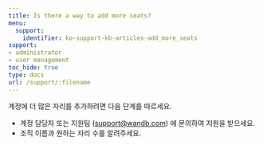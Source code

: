 ```yaml
---
title: Is there a way to add more seats?
menu:
  support:
    identifier: ko-support-kb-articles-add_more_seats
support:
- administrator
- user management
toc_hide: true
type: docs
url: /support/:filename
---
```


계정에 더 많은 자리를 추가하려면 다음 단계를 따르세요.

- 계정 담당자 또는 지원팀 (support@wandb.com) 에 문의하여 지원을 받으세요.
- 조직 이름과 원하는 자리 수를 알려주세요.
